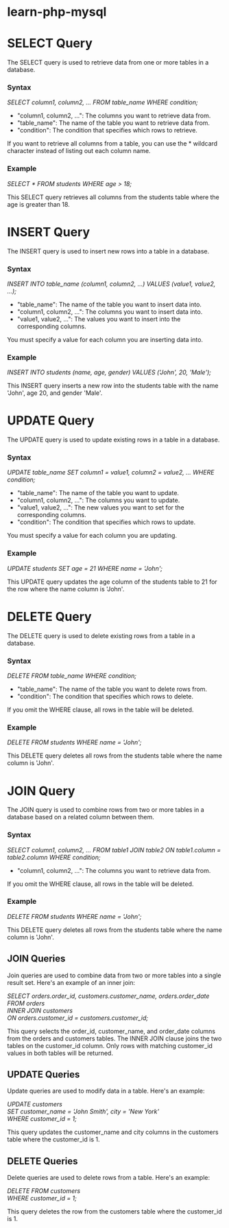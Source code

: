 # learn-php-mysql

<h1>SELECT Query</h1>
<p>The SELECT query is used to retrieve data from one or more tables in a database.</p> 

<h3>Syntax</h3>

<i>SELECT column1, column2, ... FROM table_name WHERE condition;</i>
<ul>
    <li>"column1, column2, ...": The columns you want to retrieve data from.</li>
    <li>"table_name": The name of the table you want to retrieve data from.</li>
    <li>"condition": The condition that specifies which rows to retrieve.</li>
</ul>

<p>If you want to retrieve all columns from a table, you can use the * wildcard character instead of listing out each column name.</p>

<h3>Example</h3>
<i>SELECT * FROM students WHERE age > 18;</i>
<p>This SELECT query retrieves all columns from the students table where the age is greater than 18.</p>





<h1>INSERT Query</h1>
<p>The INSERT query is used to insert new rows into a table in a database.</p> 

<h3>Syntax</h3>

<i>INSERT INTO table_name (column1, column2, ...) VALUES (value1, value2, ...);</i>
<ul>
    <li>"table_name": The name of the table you want to insert data into.</li>
    <li>"column1, column2, ...": The columns you want to insert data into.</li>
    <li>"value1, value2, ...": The values you want to insert into the corresponding columns.</li>
</ul>

<p>You must specify a value for each column you are inserting data into.</p>



<h3>Example</h3>
<i>INSERT INTO students (name, age, gender) VALUES ('John', 20, 'Male');</i>
<p>This INSERT query inserts a new row into the students table with the name 'John', age 20, and gender 'Male'.</p>




<h1>UPDATE Query</h1>
<p>The UPDATE query is used to update existing rows in a table in a database.</p> 

<h3>Syntax</h3>

<i>UPDATE table_name SET column1 = value1, column2 = value2, ... WHERE condition;</i>
<ul>
    <li>"table_name": The name of the table you want to update.</li>
    <li>"column1, column2, ...": The columns you want to update.</li>
    <li>"value1, value2, ...": The new values you want to set for the corresponding columns.</li>
    <li>"condition": The condition that specifies which rows to update.</li>

</ul>

<p>You must specify a value for each column you are updating.</p>



<h3>Example</h3>
<i>UPDATE students SET age = 21 WHERE name = 'John';</i>
<p>This UPDATE query updates the age column of the students table to 21 for the row where the name column is 'John'.</p>




<h1>DELETE Query</h1>
<p>The DELETE query is used to delete existing rows from a table in a database.</p> 

<h3>Syntax</h3>

<i>DELETE FROM table_name WHERE condition;</i>
<ul>
    <li>"table_name": The name of the table you want to delete rows from.</li>
    <li>"condition": The condition that specifies which rows to delete.</li>
    
</ul>

<p>If you omit the WHERE clause, all rows in the table will be deleted.</p>



<h3>Example</h3>
<i>DELETE FROM students WHERE name = 'John';</i>
<p>This DELETE query deletes all rows from the students table where the name column is 'John'.</p>




<h1>JOIN Query</h1>
<p>The JOIN query is used to combine rows from two or more tables in a database based on a related column between them.</p> 

<h3>Syntax</h3>

<i>SELECT column1, column2, ... FROM table1 JOIN table2 ON table1.column = table2.column WHERE condition;</i>
<ul>
    <li>"column1, column2, ...": The columns you want to retrieve data from.</li>
    
    
</ul>

<p>If you omit the WHERE clause, all rows in the table will be deleted.</p>



<h3>Example</h3>
<i>DELETE FROM students WHERE name = 'John';</i>
<p>This DELETE query deletes all rows from the students table where the name column is 'John'.</p>



<h2>JOIN Queries</h2>
<p>Join queries are used to combine data from two or more tables into a single result set. Here's an example of an inner join:</p> 

<i>SELECT orders.order_id, customers.customer_name, orders.order_date <br>
    FROM orders <br>
INNER JOIN customers  <br>
ON orders.customer_id = customers.customer_id;
</i>

<p>This query selects the order_id, customer_name, and order_date columns from the orders and customers tables. The INNER JOIN clause joins the two tables on the customer_id column. Only rows with matching customer_id values in both tables will be returned.</p>

<h2>UPDATE Queries</h2>
<p>
    Update queries are used to modify data in a table. Here's an example:</p> 

<i>UPDATE customers <br>
    SET customer_name = 'John Smith', city = 'New York' <br>
    WHERE customer_id = 1;
</i>

<p>This query updates the customer_name and city columns in the customers table where the customer_id is 1.</p>




<h2>DELETE Queries</h2>
<p>
    Delete queries are used to delete rows from a table. Here's an example:</p> 

<i>DELETE FROM customers <br>
    WHERE customer_id = 1;
</i>

<p>This query deletes the row from the customers table where the customer_id is 1.</p>







